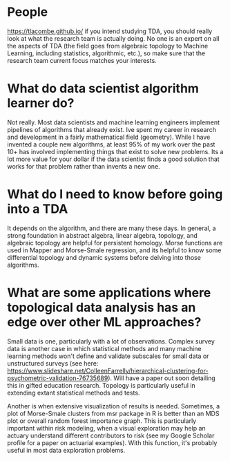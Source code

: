 




# People
https://tlacombe.github.io/
if you intend studying TDA, you should really look at what the research team is actually doing. No one is an expert on all the aspects of TDA (the field goes from algebraic topology to Machine Learning, including statistics, algorithmic, etc.), so make sure that the research team current focus matches your interests.

# What do data scientist algorithm learner do?
Not really. Most data scientists and machine learning engineers implement pipelines of algorithms that already exist. Ive spent my career in research and development in a fairly mathematical field (geometry). While I have invented a couple new algorithms, at least 95% of my work over the past 10+ has involved implementing things that exist to solve new problems. Its a lot more value for your dollar if the data scientist finds a good solution that works for that problem rather than invents a new one.


# What do I need to know before going into a TDA 
It depends on the algorithm, and there are many these days. In general, a strong foundation in abstract algebra, linear algebra, topology, and algebraic topology are helpful for persistent homology. Morse functions are used in Mapper and Morse-Smale regression, and its helpful to know some differential topology and dynamic systems before delving into those algorithms.


# What are some applications where topological data analysis has an edge over other ML approaches?
Small data is one, particularly with a lot of observations. Complex survey data is another case in which statistical methods and many machine learning methods won't define and validate subscales for small data or unstructured surveys (see here: https://www.slideshare.net/ColleenFarrelly/hierarchical-clustering-for-psychometric-validation-76735689). Will have a paper out soon detailing this in gifted education research. Topology is particularly useful in extending extant statistical methods and tests.

Another is when extensive visualization of results is needed. Sometimes, a plot of Morse-Smale clusters from msr package in R is better than an MDS plot or overall random forest importance graph. This is particularly important within risk modeling, when a visual exploration may help an actuary understand different contributors to risk (see my Google Scholar profile for a paper on actuarial examples). With this function, it's probably useful in most data exploration problems.
